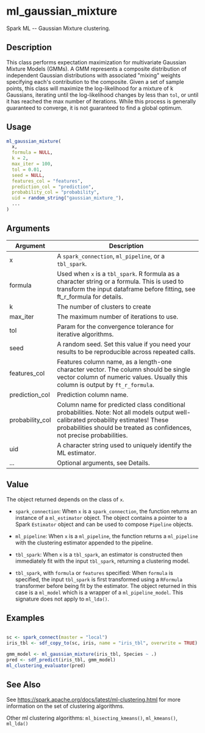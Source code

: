 # ml_gaussian_mixture


Spark ML -- Gaussian Mixture clustering.




## Description

This class performs expectation maximization for multivariate Gaussian Mixture Models (GMMs). A GMM represents a composite distribution of independent Gaussian distributions with associated "mixing" weights specifying each's contribution to the composite. Given a set of sample points, this class will maximize the log-likelihood for a mixture of k Gaussians, iterating until the log-likelihood changes by less than ``tol``, or until it has reached the max number of iterations. While this process is generally guaranteed to converge, it is not guaranteed to find a global optimum.





## Usage
```r
ml_gaussian_mixture(
  x,
  formula = NULL,
  k = 2,
  max_iter = 100,
  tol = 0.01,
  seed = NULL,
  features_col = "features",
  prediction_col = "prediction",
  probability_col = "probability",
  uid = random_string("gaussian_mixture_"),
  ...
)
```




## Arguments


Argument      |Description
------------- |----------------
x | A ``spark_connection``, ``ml_pipeline``, or a ``tbl_spark``.
formula | Used when ``x`` is a ``tbl_spark``. R formula as a character string or a formula. This is used to transform the input dataframe before fitting, see ft_r_formula for details.
k | The number of clusters to create
max_iter | The maximum number of iterations to use.
tol | Param for the convergence tolerance for iterative algorithms.
seed | A random seed. Set this value if you need your results to be reproducible across repeated calls.
features_col | Features column name, as a length-one character vector. The column should be single vector column of numeric values. Usually this column is output by `ft_r_formula`.
prediction_col | Prediction column name.
probability_col | Column name for predicted class conditional probabilities. Note: Not all models output well-calibrated probability estimates! These probabilities should be treated as confidences, not precise probabilities.
uid | A character string used to uniquely identify the ML estimator.
... | Optional arguments, see Details.





## Value

The object returned depends on the class of ``x``.


  
*  `spark_connection`: When `x` is a `spark_connection`, the function returns an instance of a `ml_estimator` object. The object contains a pointer to
  a Spark `Estimator` object and can be used to compose
  `Pipeline` objects.

  
*  `ml_pipeline`: When `x` is a `ml_pipeline`, the function returns a `ml_pipeline` with
  the clustering estimator appended to the pipeline.

  
*  `tbl_spark`: When `x` is a `tbl_spark`, an estimator is constructed then
  immediately fit with the input `tbl_spark`, returning a clustering model.

  
*  `tbl_spark`, with `formula` or `features` specified: When `formula`
    is specified, the input `tbl_spark` is first transformed using a
    `RFormula` transformer before being fit by
    the estimator. The object returned in this case is a `ml_model` which is a
    wrapper of a `ml_pipeline_model`. This signature does not apply to `ml_lda()`.






## Examples

```r

sc <- spark_connect(master = "local")
iris_tbl <- sdf_copy_to(sc, iris, name = "iris_tbl", overwrite = TRUE)

gmm_model <- ml_gaussian_mixture(iris_tbl, Species ~ .)
pred <- sdf_predict(iris_tbl, gmm_model)
ml_clustering_evaluator(pred)

```






## See Also

See https://spark.apache.org/docs/latest/ml-clustering.html for
  more information on the set of clustering algorithms.

Other ml clustering algorithms: 
`ml_bisecting_kmeans()`,
`ml_kmeans()`,
`ml_lda()`



